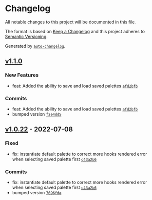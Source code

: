 # Changelog
All notable changes to this project will be documented in this file.

The format is based on [Keep a Changelog](https://keepachangelog.com/en/1.0.0/)
and this project adheres to [Semantic Versioning](https://semver.org/spec/v2.0.0.html).

Generated by [`auto-changelog`](https://github.com/CookPete/auto-changelog).

<!-- auto-changelog-above -->

## [v1.1.0](https://github.com/RWSDev/WonderPalette/compare/v1.0.22...v1.1.0)

### New Features

- feat: Added the ability to save and load saved palettes [`afd2bfb`](https://github.com/RWSDev/WonderPalette/commit/afd2bfb644887ce688b72c108ba7b83cf1831081)

### Commits

- feat: Added the ability to save and load saved palettes [`afd2bfb`](https://github.com/RWSDev/WonderPalette/commit/afd2bfb644887ce688b72c108ba7b83cf1831081)
- bumped version [`f2e4dd5`](https://github.com/RWSDev/WonderPalette/commit/f2e4dd5648cfc44294c22975c171b698e016e94c)

## [v1.0.22](https://github.com/RWSDev/WonderPalette/compare/v1.0.21...v1.0.22) - 2022-07-08

### Fixed

- fix: instantiate default palette to correct more hooks rendered error when selecting saved palette first [`c43a2b6`](https://github.com/RWSDev/WonderPalette/commit/c43a2b62c7ec7c73a3c4094d4bf62d333df0ee1c)

### Commits

- fix: instantiate default palette to correct more hooks rendered error when selecting saved palette first [`c43a2b6`](https://github.com/RWSDev/WonderPalette/commit/c43a2b62c7ec7c73a3c4094d4bf62d333df0ee1c)
- bumped version [`7696fda`](https://github.com/RWSDev/WonderPalette/commit/7696fda676d47341b97532d4837a3de4749d39fd)
